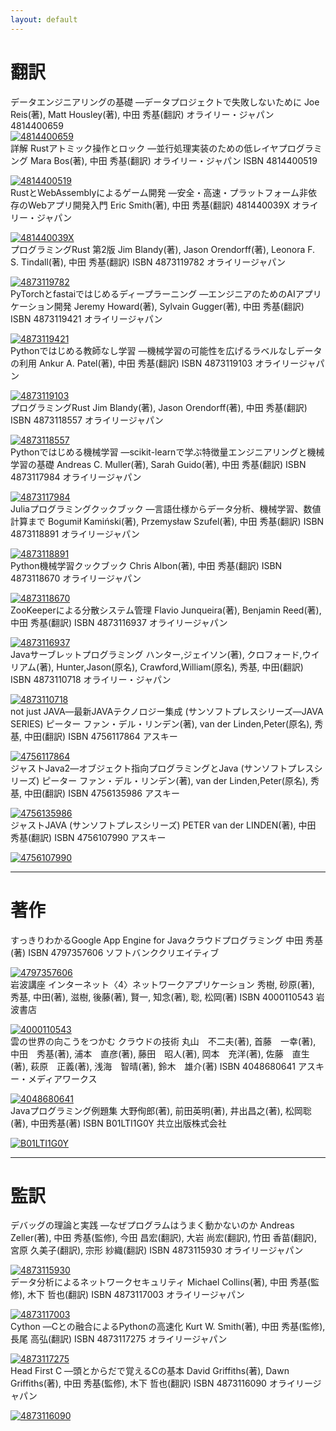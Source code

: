 ```yaml
---
layout: default
---
```


# 翻訳


<div>
<span class="title"> データエンジニアリングの基礎 ―データプロジェクトで失敗しないために </span>
<span class="author"> Joe Reis(著), Matt Housley(著), 中田 秀基(翻訳) </span>
<span class="publisher"> オライリー・ジャパン </span>
<span class="isbn"> 4814400659 </span>
</div>
<a href="https://www.amazon.co.jp/dp/4814400659/?tag=hidemon01-22" target="_blank"><img src="https://m.media-amazon.com/images/I/41Sm74csCRL._SL200_.jpg" alt="4814400659" border="0" /></a>

<div>
<span class="title"> 詳解 Rustアトミック操作とロック ―並行処理実装のための低レイヤプログラミング </span>
<span class="author"> Mara Bos(著), 中田 秀基(翻訳) </span>
<span class="publisher"> オライリー・ジャパン </span>
<span class="isbn"> ISBN 4814400519 </span>
</div>
<p>
</p>
<a href="https://www.amazon.co.jp/dp/4814400519/?tag=hidemon01-22" target="_blank"><img src="https://m.media-amazon.com/images/I/41XN-QMtSAL._SL200_.jpg" alt="4814400519" border="0" /></a>

<div>
<span class="title"> RustとWebAssemblyによるゲーム開発 ―安全・高速・プラットフォーム非依存のWebアプリ開発入門 </span>
<span class="author"> Eric Smith(著), 中田 秀基(翻訳) </span>
<span class="isbn"> 481440039X </span>
<span class="publisher"> オライリー・ジャパン </span>
</div>
<p>
</p>
<a href="https://www.amazon.co.jp/dp/481440039X/?tag=hidemon01-22" target="_blank"><img src="https://m.media-amazon.com/images/I/51xr5OIL9-L._SL200_.jpg" alt="481440039X" border="0" /></a>

<div class="title"> プログラミングRust 第2版 </span>
<span class="author"> Jim Blandy(著), Jason Orendorff(著), Leonora F. S. Tindall(著), 中田 秀基(翻訳) </span>
<span class="isbn"> ISBN 4873119782 </span>
<span class="publisher"> オライリージャパン </span>
</div>
<p>
</p>
<a href="https://www.amazon.co.jp/dp/4873119782/?tag=hidemon01-22" target="_blank"><img src="https://m.media-amazon.com/images/I/51M44jPsASL._SL200_.jpg" alt="4873119782" border="0" /></a>

<div>
<span class="title"> PyTorchとfastaiではじめるディープラーニング ―エンジニアのためのAIアプリケーション開発 </span>
<span class="author"> Jeremy Howard(著), Sylvain Gugger(著), 中田 秀基(翻訳) </span>
<span class="isbn"> ISBN 4873119421 </span>
<span class="publisher"> オライリージャパン </span>
</div>
<p>
</p>
<a href="https://www.amazon.co.jp/dp/4873119421/?tag=hidemon01-22" target="_blank"><img src="https://m.media-amazon.com/images/I/515RBWB7feS._SL200_.jpg" alt="4873119421" border="0" /></a>


<div>
<span class="title"> Pythonではじめる教師なし学習 ―機械学習の可能性を広げるラベルなしデータの利用 </span>
<span class="author"> Ankur A. Patel(著), 中田 秀基(翻訳) </span>
<span class="isbn"> ISBN 4873119103 </span>
<span class="publisher"> オライリージャパン </span>
</div>
<p>
</p>
<a href="https://www.amazon.co.jp/dp/4873119103/?tag=hidemon01-22" target="_blank"><img src="https://m.media-amazon.com/images/I/518l9L3UN8L._SL200_.jpg" alt="4873119103" border="0" /></a>

<div>
<span class="title"> プログラミングRust </span>
<span class="author"> Jim Blandy(著), Jason Orendorff(著), 中田 秀基(翻訳) </span>
<span class="isbn"> ISBN 4873118557 </span>
<span class="publisher"> オライリージャパン </span>
</div>
<p>
</p>
<a href="https://www.amazon.co.jp/dp/4873118557/?tag=hidemon01-22" target="_blank"><img src="https://m.media-amazon.com/images/I/51vpZLDJAAL._SL200_.jpg" alt="4873118557" border="0" /></a>

<div>
<span class="title"> Pythonではじめる機械学習 ―scikit-learnで学ぶ特徴量エンジニアリングと機械学習の基礎 </span>
<span class="author"> Andreas C. Muller(著), Sarah Guido(著), 中田 秀基(翻訳) </span>
<span class="isbn"> ISBN 4873117984 </span>
<span class="publisher"> オライリージャパン </span>
</div>
<p>
</p>
<a href="https://www.amazon.co.jp/dp/4873117984/?tag=hidemon01-22" target="_blank"><img src="https://m.media-amazon.com/images/I/51GQH7tZNlL._SL200_.jpg" alt="4873117984" border="0" /></a>


<div>
<span class="title"> Juliaプログラミングクックブック ―言語仕様からデータ分析、機械学習、数値計算まで </span>
<span class="author"> Bogumił Kamiński(著), Przemysław Szufel(著), 中田 秀基(翻訳) </span>
<span class="isbn"> ISBN 4873118891 </span>
<span class="publisher"> オライリージャパン </span>
</div>
<p>
</p>
<a href="https://www.amazon.co.jp/dp/4873118891/?tag=hidemon01-22" target="_blank"><img src="https://m.media-amazon.com/images/I/51u2Ru2-VHL._SL200_.jpg" alt="4873118891" border="0" /></a>


<div>
<span class="title"> Python機械学習クックブック </span>
<span class="author"> Chris Albon(著), 中田 秀基(翻訳) </span>
<span class="isbn"> ISBN 4873118670 </span>
<span class="publisher"> オライリージャパン </span>
</div>
<p>
</p>
<a href="https://www.amazon.co.jp/dp/4873118670/?tag=hidemon01-22" target="_blank"><img src="https://m.media-amazon.com/images/I/51PI0Q25vhL._SL200_.jpg" alt="4873118670" border="0" /></a>

<div>
<span class="title"> ZooKeeperによる分散システム管理 </span>
<span class="author"> Flavio Junqueira(著), Benjamin Reed(著), 中田 秀基(翻訳) </span>
<span class="isbn"> ISBN 4873116937 </span>
<span class="publisher"> オライリージャパン </span>
</div>
<p>
</p>
<a href="https://www.amazon.co.jp/dp/4873116937/?tag=hidemon01-22" target="_blank"><img src="https://m.media-amazon.com/images/I/51Yd5Bpz3FL._SL200_.jpg" alt="4873116937" border="0" /></a>

<div>
<span class="title"> Javaサーブレットプログラミング </span>
<span class="author"> ハンター,ジェイソン(著), クロフォード,ウイリアム(著), Hunter,Jason(原名), Crawford,William(原名), 秀基, 中田(翻訳) </span>
<span class="isbn"> ISBN 4873110718 </span>
<span class="publisher"> オライリー・ジャパン </span>
</div>
<p>
</p>
<a href="https://www.amazon.co.jp/dp/4873110718/?tag=hidemon01-22" target="_blank"><img src="https://m.media-amazon.com/images/I/51C1G4ND4QL._SL200_.jpg" alt="4873110718" border="0" /></a>


<div>
<span class="title"> not just JAVA―最新JAVAテクノロジー集成 (サンソフトプレスシリーズ―JAVA SERIES) </span>
<span class="author"> ピーター ファン・デル・リンデン(著), van der Linden,Peter(原名), 秀基, 中田(翻訳) </span>
<span class="isbn"> ISBN 4756117864 </span>
<span class="publisher"> アスキー </span>
</div>
<p>
</p>
<a href="https://www.amazon.co.jp/dp/4756117864/?tag=hidemon01-22" target="_blank"><img src="https://m.media-amazon.com/images/I/41YbkKvbRuL._SL200_.jpg" alt="4756117864" border="0" /></a>

<div>
<span class="title"> ジャストJava2―オブジェクト指向プログラミングとJava (サンソフトプレスシリーズ) </span>
<span class="author"> ピーター ファン・デル・リンデン(著), van der Linden,Peter(原名), 秀基, 中田(翻訳) </span>
<span class="isbn"> ISBN 4756135986 </span>
<span class="publisher"> アスキー </span>
</div>
<p>
</p>
<a href="https://www.amazon.co.jp/dp/4756135986/?tag=hidemon01-22" target="_blank"><img src="https://m.media-amazon.com/images/I/318Nv2qT5bL._SL200_.jpg" alt="4756135986" border="0" /></a>


<div>
<span class="title"> ジャストJAVA (サンソフトプレスシリーズ) </span>
<span class="author"> PETER van der LINDEN(著), 中田 秀基(翻訳) </span>
<span class="isbn"> ISBN 4756107990 </span>
<span class="publisher"> アスキー </span>
</div>
<p>
</p>
<a href="https://www.amazon.co.jp/dp/4756107990/?tag=hidemon01-22" target="_blank"><img src="https://m.media-amazon.com/images/I/31qXEziyunL._SL200_.jpg" alt="4756107990" border="0" /></a>

--- 
# 著作

<div>
<span class="title"> すっきりわかるGoogle App Engine for Javaクラウドプログラミング </span>
<span class="author"> 中田 秀基(著) </span>
<span class="isbn"> ISBN 4797357606 </span>
<span class="publisher"> ソフトバンククリエイティブ </span>
</div>
<p>
</p>
<a href="https://www.amazon.co.jp/dp/4797357606/?tag=hidemon01-22" target="_blank"><img src="https://m.media-amazon.com/images/I/512pNjQz+KL._SL200_.jpg" alt="4797357606" border="0" /></a>

<div>
<span class="title"> 岩波講座 インターネット〈4〉ネットワークアプリケーション </span>
<span class="author"> 秀樹, 砂原(著), 秀基, 中田(著), 滋樹, 後藤(著), 賢一, 知念(著), 聡, 松岡(著) </span>
<span class="isbn"> ISBN 4000110543 </span>
<span class="publisher"> 岩波書店 </span>
</div>
<p>
</p>
<a href="https://www.amazon.co.jp/dp/4000110543/?tag=hidemon01-22" target="_blank"><img src="https://m.media-amazon.com/images/I/41KMZM6BM0L._SL200_.jpg" alt="4000110543" border="0" /></a>

<div>
<span class="title"> 雲の世界の向こうをつかむ クラウドの技術 </span>
<span class="author"> 丸山　不二夫(著), 首藤　一幸(著), 中田　秀基(著), 浦本　直彦(著), 藤田　昭人(著), 岡本　充洋(著), 佐藤　直生(著), 萩原　正義(著), 浅海　智晴(著), 鈴木　雄介(著) </span>
<span class="isbn"> ISBN 4048680641 </span>
<span class="publisher"> アスキー・メディアワークス </span>
</div>
<p>
</p>
<a href="https://www.amazon.co.jp/dp/4048680641/?tag=hidemon01-22" target="_blank"><img src="https://m.media-amazon.com/images/I/417V2CXkPBL._SL200_.jpg" alt="4048680641" border="0" /></a>

<div>
<span class="title"> Javaプログラミング例題集 </span>
<span class="author"> 大野侚郎(著), 前田英明(著), 井出昌之(著), 松岡聡(著), 中田秀基(著) </span>
<span class="isbn"> ISBN B01LTI1G0Y </span>
<span class="publisher"> 共立出版株式会社 </span>
</div>
<p>
</p>
<a href="https://www.amazon.co.jp/dp/B01LTI1G0Y/?tag=hidemon01-22" target="_blank"><img src="https://m.media-amazon.com/images/I/61s-YBxXggL._SL200_.jpg" alt="B01LTI1G0Y" border="0" /></a>


--- 
# 監訳

<div>
<span class="title"> デバッグの理論と実践 ―なぜプログラムはうまく動かないのか </span>
<span class="author"> Andreas Zeller(著), 中田 秀基(監修), 今田 昌宏(翻訳), 大岩 尚宏(翻訳), 竹田 香苗(翻訳), 宮原 久美子(翻訳), 宗形 紗織(翻訳) </span>
<span class="isbn"> ISBN 4873115930 </span>
<span class="publisher"> オライリージャパン </span>
</div>
<p>
</p>
<a href="https://www.amazon.co.jp/dp/4873115930/?tag=hidemon01-22" target="_blank"><img src="https://m.media-amazon.com/images/I/51e+ea7lROL._SL200_.jpg" alt="4873115930" border="0" /></a>


<div>
<span class="title"> データ分析によるネットワークセキュリティ </span>
<span class="author"> Michael Collins(著), 中田 秀基(監修), 木下 哲也(翻訳) </span>
<span class="isbn"> ISBN 4873117003 </span>
<span class="publisher"> オライリージャパン </span>
</div>
<p>
</p>
<a href="https://www.amazon.co.jp/dp/4873117003/?tag=hidemon01-22" target="_blank"><img src="https://m.media-amazon.com/images/I/51TkaFRoJyL._SL200_.jpg" alt="4873117003" border="0" /></a>

<div>
<span class="title"> Cython ―Cとの融合によるPythonの高速化 </span>
<span class="author"> Kurt W. Smith(著), 中田 秀基(監修), 長尾 高弘(翻訳) </span>
<span class="isbn"> ISBN 4873117275 </span>
<span class="publisher"> オライリージャパン </span>
</div>
<p>
</p>
<a href="https://www.amazon.co.jp/dp/4873117275/?tag=hidemon01-22" target="_blank"><img src="https://m.media-amazon.com/images/I/51+3rS3-HPL._SL200_.jpg" alt="4873117275" border="0" /></a>

<div>
<span class="title"> Head First C ―頭とからだで覚えるCの基本 </span>
<span class="author"> David Griffiths(著), Dawn Griffiths(著), 中田 秀基(監修), 木下 哲也(翻訳) </span>
<span class="isbn"> ISBN 4873116090 </span>
<span class="publisher"> オライリージャパン </span>
</div>
<p>
</p>
<a href="https://www.amazon.co.jp/dp/4873116090/?tag=hidemon01-22" target="_blank"><img src="https://m.media-amazon.com/images/I/51mOeOgWS4L._SL200_.jpg" alt="4873116090" border="0" /></a>